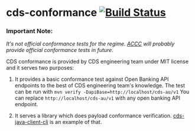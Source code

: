 # cds-conformance [![Build Status](https://travis-ci.com/ConsumerDataStandardsAustralia/cds-conformance.svg?branch=master)](https://travis-ci.com/ConsumerDataStandardsAustralia/cds-conformance)

### Important Note: 
*It's not official conformance tests for the regime. [ACCC](https://www.accc.gov.au/) will probably provide official conformance tests in future.* 

CDS conformance is provided by CDS engineering team under MIT license and it serves two purposes:

1. It provides a basic conformance test against Open Banking API endpoints to the best of CDS engineering team's knowledge. The test can be run with
```mvn verify -DapiBase=http://localhost/cds-au/v1``` You can replace `http://localhost/cds-au/v1` 
with any open banking API endpoint.

2. It serves a library which does payload conformance verification. [cds-java-client-cli](https://github.com/ConsumerDataStandardsAustralia/cds-client-java-cli)
is an example of that.
